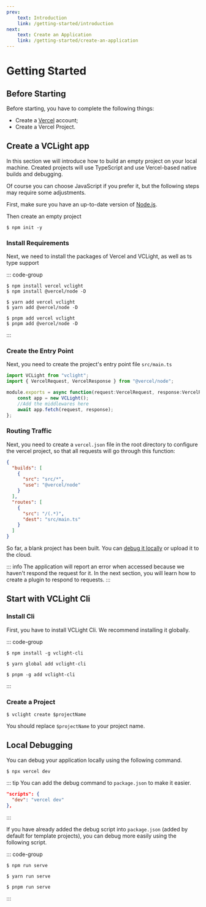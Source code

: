 ```yaml
---
prev: 
    text: Introduction
    link: /getting-started/introduction
next: 
    text: Create an Application
    link: /getting-started/create-an-application
---
```


# Getting Started

## Before Starting

Before starting, you have to complete the following things:

- Create a [Vercel](https://vercel.com/) account;
- Create a Vercel Project.

## Create a VCLight app

In this section we will introduce how to build an empty project on your local machine. Created projects will use TypeScript and use Vercel-based native builds and debugging.

Of course you can choose JavaScript if you prefer it, but the following steps may require some adjustments.

First, make sure you have an up-to-date version of [Node.js](https://nodejs.org/).

Then create an empty project

```shell
$ npm init -y
```

### Install Requirements

Next, we need to install the packages of Vercel and VCLight, as well as ts type support

::: code-group
```shell [npm]
$ npm install vercel vclight
$ npm install @vercel/node -D
```

```shell [yarn]
$ yarn add vercel vclight
$ yarn add @vercel/node -D
```

```shell [pnpm]
$ pnpm add vercel vclight
$ pnpm add @vercel/node -D
```
:::

### Create the Entry Point

Next, you need to create the project's entry point file `src/main.ts`

```TypeScript
import VCLight from "vclight";
import { VercelRequest, VercelResponse } from "@vercel/node";

module.exports = async function(request:VercelRequest, response:VercelResponse) {
    const app = new VCLight();
    //Add the middlewares here
    await app.fetch(request, response);
};
```

### Routing Traffic

Next, you need to create a `vercel.json` file in the root directory to configure the vercel project, so that all requests will go through this function:

```json
{
  "builds": [
    {
      "src": "src/*",
      "use": "@vercel/node"
    }
  ],
  "routes": [
    {
      "src": "/(.*)",
      "dest": "src/main.ts"
    }
  ]
}
```

So far, a blank project has been built. You can [debug it locally](#local-debugging) or upload it to the cloud.

::: info
The application will report an error when accessed because we haven't respond the request for it. In the next section, you will learn how to create a plugin to respond to requests.
:::

## Start with VCLight Cli

### Install Cli

First, you have to install VCLight Cli. We recommend installing it globally.

::: code-group
```shell [npm]
$ npm install -g vclight-cli
```

```shell [yarn]
$ yarn global add vclight-cli
```

```shell [pnpm]
$ pnpm -g add vclight-cli
```
:::

### Create a Project

```shell
$ vclight create $projectName
```

You should replace `$projectName` to your project name.

## Local Debugging

You can debug your application locally using the following command.

```shell
$ npx vercel dev
```

::: tip
You can add the debug command to `package.json` to make it easier.

```json
"scripts": {
  "dev": "vercel dev"
},
```
:::

If you have already added the debug script into `package.json` (added by default for template projects), you can debug more easily using the following script.

::: code-group
```shell [npm]
$ npm run serve
```

```shell [yarn]
$ yarn run serve
```

```shell [pnpm]
$ pnpm run serve
```
:::

